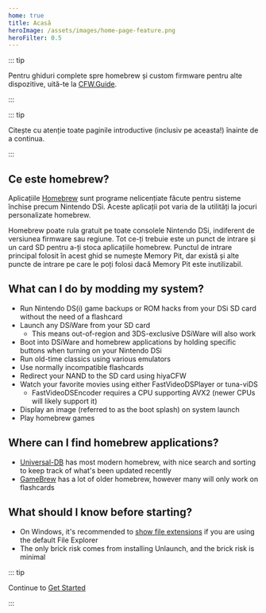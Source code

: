 ```yaml
---
home: true
title: Acasă
heroImage: /assets/images/home-page-feature.png
heroFilter: 0.5
---
```


::: tip

Pentru ghiduri complete spre homebrew și custom firmware pentru alte dispozitive, uită-te la [CFW.Guide](https://cfw.guide/).

:::

::: tip

Citește cu atenție toate paginile introductive (inclusiv pe aceasta!) înainte de a continua.

:::

## Ce este homebrew?

Aplicațiile [Homebrew](https://en.wikipedia.org/wiki/Homebrew_(video_games)) sunt programe nelicențiate făcute pentru sisteme închise precum Nintendo DSi. Aceste aplicații pot varia de la utilități la jocuri personalizate homebrew.

Homebrew poate rula gratuit pe toate consolele Nintendo DSi, indiferent de versiunea firmware sau regiune. Tot ce-ți trebuie este un punct de intrare și un card SD pentru a-ți stoca aplicațiile homebrew. Punctul de intrare principal folosit în acest ghid se numește Memory Pit, dar există și alte puncte de intrare pe care le poți folosi dacă Memory Pit este inutilizabil.

## What can I do by modding my system?

- Run Nintendo DS(i) game backups or ROM hacks from your DSi SD card without the need of a flashcard
- Launch any DSiWare from your SD card
    - This means out-of-region and 3DS-exclusive DSiWare will also work
- Boot into DSiWare and homebrew applications by holding specific buttons when turning on your Nintendo DSi
- Run old-time classics using various emulators
- Use normally incompatible flashcards
- Redirect your NAND to the SD card using hiyaCFW
- Watch your favorite movies using either FastVideoDSPlayer or tuna-viDS
    - FastVideoDSEncoder requires a CPU supporting AVX2 (newer CPUs will likely support it)
- Display an image (referred to as the boot splash) on system launch
- Play homebrew games

## Where can I find homebrew applications?

- [Universal-DB](https://db.universal-team.net/ds) has most modern homebrew, with nice search and sorting to keep track of what's been updated recently
- [GameBrew](https://www.gamebrew.org/wiki/List_of_all_DS_homebrew) has a lot of older homebrew, however many will only work on flashcards

## What should I know before starting?

- On Windows, it's recommended to [show file extensions](file-extensions-windows.html) if you are using the default File Explorer
- The only brick risk comes from installing Unlaunch, and the brick risk is minimal

::: tip

Continue to [Get Started](get-started.html)

:::
